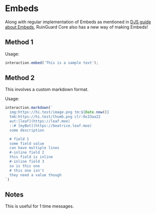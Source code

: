 # Embeds

Along with regular implementation of Embeds as mentioned in [DJS guide about Embeds](https://discordjs.guide/popular-topics/embeds.html), RuinGuard Core also has a new way of making Embeds!

## Method 1

Usage:

```js
interaction.embed('This is a sample text');
```

## Method 2

This involves a custom markdown format.

Usage:

```js
interaction.markdown(`
  img:https://hi.test/image.png tm:${Date.now()}
  tmb:https://hi.test/thumb.png clr:0x33aa22
  aut:[leaf](https://leaf.moe)
  ::# [myBot](https://beatrice.leaf.moe)
  some description

  # field 1
  some field value
  can have multiple lines
  #-inline field 2
  this field is inline
  #-inline field 3
  so is this one
  # this one isn't
  they need a value though
`)
```

## Notes

This is useful for 1 time messages.
